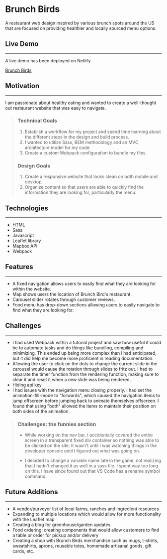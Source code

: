 # Brunch Birds
A restaurant web design inspired by various brunch spots around the US that are focused on providing healthier and locally sourced menu options.

## Live Demo
---
A live demo has been deployed on Netlify.

[Brunch Birds](https://brunchbirds.netlify.com/)

## Motivation
---
I am passionate about healthy eating and wanted to create a well-thought out restaurant website that was easy to navigate. 

>### **Technical Goals**
> 1. Establish a workflow for my project and spend time learning about the different steps in the design and build  process.
> 2. I wanted to utilize Sass, BEM methodology and an MVC architecture model for my code.
> 3. Create a custom Webpack configuration to bundle my files.
> ### **Design Goals**
> 1. Create a responsive website that looks clean on both mobile and desktop.
> 2. Organize content so that users are able to quickly find the information they are looking for, particularly the menu.
>

## Technologies
---
* HTML
* Sass
* Javascript
* Leaflet library
* Mapbox API
* Webpack

## Features
---
* A fixed navigation allows users to easily find what they are looking for within the website.
* Map shows users the location of Brunch Bird's restaurant.
* Carousel slider rotates through customer reviews.
* Food menu has drop-down sections allowing users to easily navigate to find what they are looking for. 


## Challenges
---
* I had used Webpack within a tutorial project and saw how useful it could be to automate tasks and do things like bundling, compiling and minimizing. This ended up being more complex than I had anticipated, but it did help me become more proficient in reading documentation.
* Allowing the user to click on the dots to change the current slide in the carousel would cause the rotation through slides to fritz out. I had to separate the timer function from the rendering function, making sure to clear it and reset it when a new slide was being rendered.
* Hiding api key
* I had issues with the navigation menu closing properly. I had set the animation-fill-mode to "forwards", which caused the navigation items to jump offscreen before jumping back to animate themselves offscreen. I found that using "both" allowed the items to maintain their position on both sides of the animation.
> ### **Challenges: the funnies section**
> * While working on the nav bar, I accidentally covered the entire screen in a transparent fixed div container so nothing was able to be clicked on the site. It wasn't until I was watching things in the developer console until I figured out what was going on.
>
> * I decided to change a variable name late in the game, not realizing that I hadn't changed it as well in a sass file. I spent way too long on this. I have since found out that VS Code has a rename symbol command.

## Future Additions
---
* A vendor/purveyor list of local farms, ranches and ingredient resources
* Expanding to multiple locations which would allow for more functionality with the Leaflet map
* Creating a blog for greenhouse/garden updates
* Food ordering: creating components that would allow customers to find a table or order for pickup and/or delivery
* Creating a shop with Brunch Birds merchandise such as mugs, t-shirts, sweatshirts, aprons, reusable totes, homemade artisanal goods, gift cards, etc.